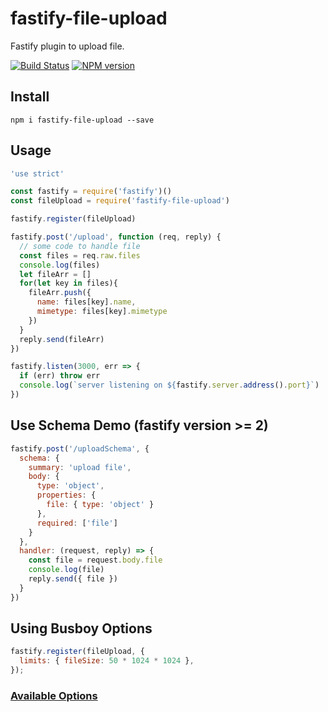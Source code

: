 # fastify-file-upload

Fastify plugin to upload file.

[![Build Status](https://travis-ci.org/huangang/fastify-file-upload.svg?branch=master)](https://travis-ci.org/huangang/fastify-file-upload)
[![NPM version](https://img.shields.io/npm/v/fastify-file-upload.svg?style=flat)](https://www.npmjs.com/package/fastify-file-upload)
## Install
```
npm i fastify-file-upload --save
```
## Usage

```js
'use strict'

const fastify = require('fastify')()
const fileUpload = require('fastify-file-upload')

fastify.register(fileUpload)

fastify.post('/upload', function (req, reply) {
  // some code to handle file
  const files = req.raw.files
  console.log(files)
  let fileArr = []
  for(let key in files){
    fileArr.push({
      name: files[key].name,
      mimetype: files[key].mimetype
    })
  }
  reply.send(fileArr)
})

fastify.listen(3000, err => {
  if (err) throw err
  console.log(`server listening on ${fastify.server.address().port}`)
})
```
## Use Schema Demo (fastify version >= 2)
``` js
fastify.post('/uploadSchema', {
  schema: {
    summary: 'upload file',
    body: {
      type: 'object',
      properties: {
        file: { type: 'object' }
      },
      required: ['file']
    }
  },
  handler: (request, reply) => {
    const file = request.body.file
    console.log(file)
    reply.send({ file })
  }
})
```

## Using Busboy Options
```js
fastify.register(fileUpload, {
  limits: { fileSize: 50 * 1024 * 1024 },
});
```
### [Available Options](https://github.com/richardgirges/express-fileupload#available-options)
